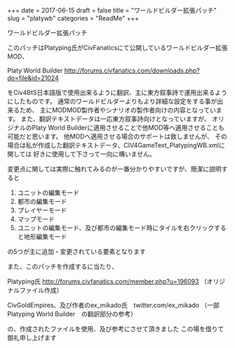 +++
date = 2017-06-15
draft = false
title = "ワールドビルダー拡張パッチ"
slug = "platywb"
categories = "ReadMe"
+++

ワールドビルダー拡張パッチ

このパッチはPlatyping氏がCivFanaticsにて公開しているワールドビルダー拡張MOD、

Platy World Builder
http://forums.civfanatics.com/downloads.php?do=file&id=21024

をCiv4BtS日本語版で使用出来るように翻訳、主に東方叙事詩で運用出来るようにしたものです。
通常のワールドビルダーよりもより詳細な設定をする事が出来るため、
主にMODMOD製作者やシナリオの製作者向けの内容となっています。
また、翻訳テキストデータは一応東方叙事詩向けとなっていますが、
オリジナルのPlaty World Builderに適用させることで他MOD等へ適用させることも可能だと思います。
他MODへ適用させる場合のサポートは致しませんが、
その場合は私が作成した翻訳テキストデータ、CIV4GameText_PlatypingWB.xmlに関しては
好きに使用して下さって一向に構いません。

変更点に関しては実際に触れてみるのが一番分かりやすいですが、簡潔に説明すると

1. ユニットの編集モード
1. 都市の編集モード
1. プレイヤーモード
1. マップモード
1. ユニットの編集モード、及び都市の編集モード時にタイルを右クリックすると地形編集モード

の5つが主に追加・変更されている要素となります



また、このパッチを作成するに当たり、

Platyping氏 http://forums.civfanatics.com/member.php?u=196093
（オリジナルファイル作成）

CivGoldEmpires、及び作者のex_mikado氏　twitter.com/ex_mikado
（一部Platyping World Builder　の翻訳部分の参考）

の、作成されたファイルを使用、及び参考にさせて頂きました
この場を借りて御礼申し上げます
